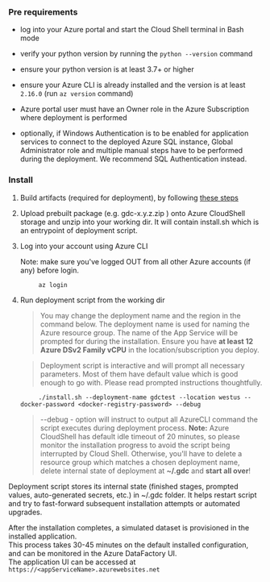 ### Pre requirements

- log into your Azure portal and start the Cloud Shell terminal in Bash mode
- verify your python version by running the `python --version` command
- ensure your python version is at least 3.7+ or higher
- ensure your Azure CLI is already installed and the version is at least `2.16.0` (run `az version` command) 
- Azure portal user must have an Owner role in the Azure Subscription where deployment is performed 

- optionally, if Windows Authentication is to be enabled for application services to connect to the deployed Azure SQL instance, 
   Global Administrator role and multiple manual steps have to be performed during the deployment. We recommend SQL Authentication instead.
     

### Install 

1. Build artifacts  (required for deployment), by following [these steps]( ../README.MD#Building-the-artifacts-zip )
   
2. Upload prebuilt package (e.g. gdc-x.y.z.zip ) onto Azure CloudShell storage and unzip into your working dir.
   It will contain install.sh which is an entrypoint of deployment script. 

3. Log into your account using Azure CLI 

    Note: make sure you've logged OUT from all other Azure accounts (if any) before login. 

            az login
  
4. Run deployment script from the working dir 
    > You may change the deployment name and the region in the command below. 
    The deployment name is used for naming the Azure resource group.
    The name of the App Service will be prompted for during the installation.
    Ensure you have **at least 12 Azure DSv2 Family vCPU** in the location/subscription you deploy.
    
    > Deployment script is interactive and will prompt all necessary parameters.
    Most of them have default value which is good enough to go with. Please read prompted instructions thoughtfully. 
    
            ./install.sh --deployment-name gdctest --location westus --docker-password <docker-registry-password> --debug
    
    > --debug - option will instruct to output all AzureCLI command the script executes during deployment process. 
    > **Note:** Azure CloudShell has default idle timeout of 20 minutes, 
          so please monitor the installation progress to avoid the script being interrupted by Cloud Shell.
          Otherwise, you'll have to delete a resource group which matches a chosen deployment name, 
          delete internal state of deployment at **~/.gdc**  and **start all over**!
         
  Deployment script stores its internal state (finished stages, prompted values, auto-generated secrets, etc.) in ~/.gdc folder.
  It helps restart script and try to fast-forward subsequent installation attempts or automated upgrades.
 
    
    
After the installation completes, a simulated dataset is provisioned in the installed application.  
This process takes 30-45 minutes on the default installed configuration, and can be monitored in the Azure DataFactory UI.  
The application UI can be accessed at `https://<appServiceName>.azurewebsites.net`


